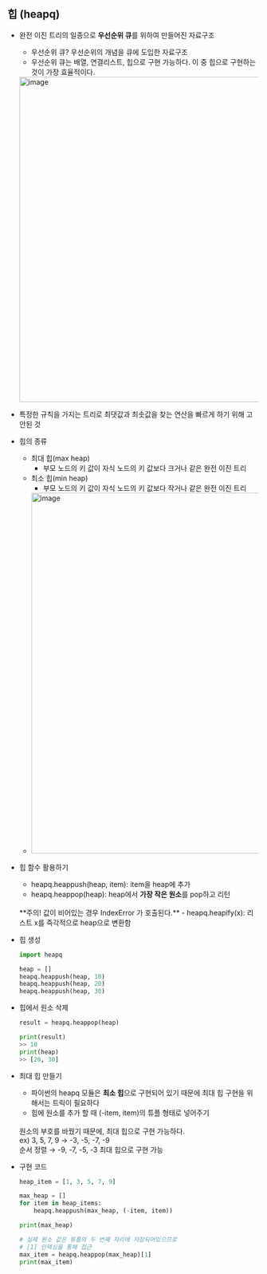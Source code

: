 ## 힙 (heapq)

- 완전 이진 트리의 일종으로 **우선순위 큐**를 위하여 만들어진 자료구조
    - 우선순위 큐? 우선순위의 개념을 큐에 도입한 자료구조
    - 우선순위 큐는 배열, 연결리스트, 힙으로 구현 가능하다. 이 중 힙으로 구현하는 것이 가장 효율적이다.
    <img width="652" alt="image" src="https://user-images.githubusercontent.com/46226445/192334895-33f37b2c-a77c-4ba1-9399-cd85bed5507d.png">
- 특정한 규칙을 가지는 트리로 최댓값과 최솟값을 찾는 연산을 빠르게 하기 위해 고안된 것
- 힙의 종류
    - 최대 힙(max heap)
        - 부모 노드의 키 값이 자식 노드의 키 값보다 크거나 같은 완전 이진 트리
    - 최소 힙(min heap)
        - 부모 노드의 키 값이 자식 노드의 키 값보다 작거나 같은 완전 이진 트리
    - <img width="723" alt="image" src="https://user-images.githubusercontent.com/46226445/192334963-531fc73a-2ef6-4b9a-906d-c963c1c9c7a0.png">
- 힙 함수 활용하기
    - heapq.heappush(heap, item): item을 heap에 추가
    - heapq.heappop(heap): heap에서 **가장 작은 원소**를 pop하고 리턴
    <br>
    **주의! 값이 비어있는 경우 IndexError 가 호출된다.**
    - heapq.heapify(x): 리스트 x를 즉각적으로 heap으로 변환함
- 힙 생성
    
    ```python
    import heapq
    
    heap = []
    heapq.heappush(heap, 10)
    heapq.heappush(heap, 20)
    heapq.heappush(heap, 30)
    ```
    
- 힙에서 원소 삭제
    
    ```python
    result = heapq.heappop(heap)
    
    print(result)
    >> 10
    print(heap)
    >> [20, 30]
    ```
    
- 최대 힙 만들기
    - 파이썬의 heapq 모듈은 **최소 힙**으로 구현되어 있기 때문에 최대 힙 구현을 위해서는 트릭이 필요하다
    - 힙에 원소를 추가 할 때 (-item, item)의 튜플 형태로 넣어주기
    <br>
    원소의 부호를 바꿨기 때문에, 최대 힙으로 구현 가능하다.
    <br>
    ex) 3, 5, 7, 9 → -3, -5, -7, -9
    <br>
    순서 정렬 → -9, -7, -5, -3 최대 힙으로 구현 가능
- 구현 코드
    
    ```python
    heap_item = [1, 3, 5, 7, 9]
    
    max_heap = []
    for item in heap_items:
    	heapq.heappush(max_heap, (-item, item))
    
    print(max_heap)
    
    # 실제 원소 값은 튜플의 두 번째 자리에 저장되어있으므로 
    # [1] 인덱싱을 통해 접근
    max_item = heapq.heappop(max_heap)[1]
    print(max_item)
    ```
